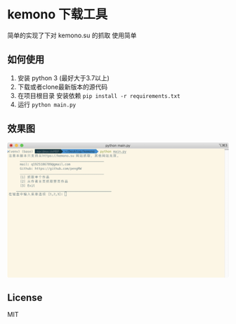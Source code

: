  # kemono 下载工具
简单的实现了下对 kemono.su 的抓取 使用简单

## 如何使用
1.  安装 python 3 (最好大于3.7以上)
2.  下载或者clone最新版本的源代码
3.  在项目根目录 安装依赖 `pip install -r requirements.txt`
4.  运行 `python main.py `

## 效果图
![img](images/2429448000.png)

## License

MIT